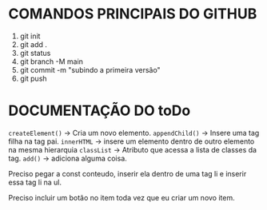 # COMANDOS PRINCIPAIS DO GITHUB
1. git init 
2. git add .
3. git status
4. git branch -M main
5. git commit -m "subindo a primeira versão"
6. git push


# DOCUMENTAÇÃO DO toDo
`createElement()` -> Cria um novo elemento.
`appendChild()` -> Insere uma tag filha na tag pai.
`innerHTML` -> insere um elemento  dentro de outro elemento na mesma hierarquia
`classList` -> Atributo que acessa a lista de classes da tag.
`add()` -> adiciona alguma coisa.

Preciso pegar a const conteudo, inserir ela dentro de uma tag li e inserir essa tag li
na ul.

Preciso incluir um botão no item toda vez que eu criar um novo item.